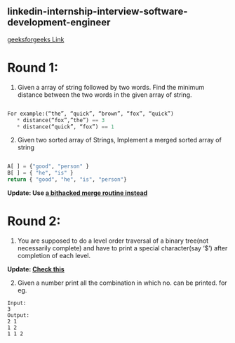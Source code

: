 linkedin-internship-interview-software-development-engineer
-----------------------------

[geeksforgeeks Link](http://www.geeksforgeeks.org/linkedin-intership-interview-software-development-engineer/)

Round 1:
========

1. Given a array of string followed by two words. Find the minimum distance between the two words in the given array of string.
  ```python
  
  For example:(“the”, “quick”, “brown”, “fox”, “quick”)
     * distance(“fox”,”the”) == 3
     * distance(“quick”, “fox”) == 1
  
  ```
2. Given two sorted array of Strings, Implement a merged sorted array of string
  ```python
  
  A[ ] = {"good", "person" }
  B[ ] = { "he", "is" }
  return { "good", "he", "is", "person"}
  
  ```
**Update: Use [a bithacked merge routine instead](https://github.com/AlgorithmCrackers/Interview-Questions/tree/master/Bit-Hacks/Merge-Two-Sorted-Arrays)**

Round 2:
========
1. You are supposed to do a level order traversal of a binary tree(not necessarily complete) and have to print a special character(say ‘$’) after completion of each level.

  **Update: [Check this](https://gist.github.com/bcjordan/7537486)**

2. Given a number print all the combination in which no. can be printed.
for eg.

  ```
  Input:
  3
  Output:
  2 1
  1 2
  1 1 2
  ```
